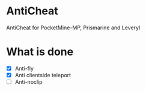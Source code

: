 # AntiCheat
AntiCheat for PocketMine-MP, Prismarine and Leveryl

# What is done
- [x] Anti-fly
- [x] Anti clientside teleport
- [ ] Anti-noclip
